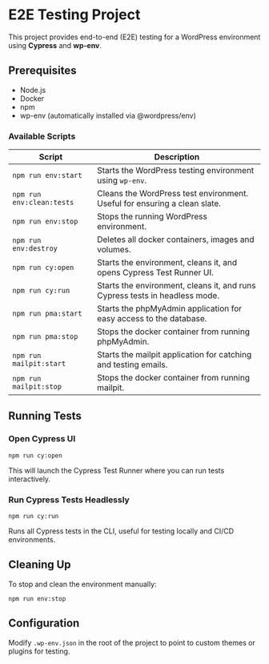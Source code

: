 # E2E Testing Project

This project provides end-to-end (E2E) testing for a WordPress environment using **Cypress** and **wp-env**.

## Prerequisites

- Node.js
- Docker
- npm
- wp-env (automatically installed via @wordpress/env)

### Available Scripts

| Script                    | Description                                                                 |
| ------------------------- | --------------------------------------------------------------------------- |
| `npm run env:start`       | Starts the WordPress testing environment using `wp-env`.                    |
| `npm run env:clean:tests` | Cleans the WordPress test environment. Useful for ensuring a clean slate.   |
| `npm run env:stop`        | Stops the running WordPress environment.                                    |
| `npm run env:destroy`     | Deletes all docker containers, images and volumes.                          |
| `npm run cy:open`         | Starts the environment, cleans it, and opens Cypress Test Runner UI.        |
| `npm run cy:run`          | Starts the environment, cleans it, and runs Cypress tests in headless mode. |
| `npm run pma:start`       | Starts the phpMyAdmin application for easy access to the database.          |
| `npm run pma:stop`        | Stops the docker container from running phpMyAdmin.                         |
| `npm run mailpit:start`   | Starts the mailpit application for catching and testing emails.             |
| `npm run mailpit:stop`    | Stops the docker container from running mailpit.                            |

## Running Tests

### Open Cypress UI

```
npm run cy:open
```
This will launch the Cypress Test Runner where you can run tests interactively.

### Run Cypress Tests Headlessly

```
npm run cy:run
```
Runs all Cypress tests in the CLI, useful for testing locally and CI/CD environments.

## Cleaning Up

To stop and clean the environment manually:
```
npm run env:stop
```

## Configuration

Modify `.wp-env.json` in the root of the project to point to custom themes or plugins for testing.
